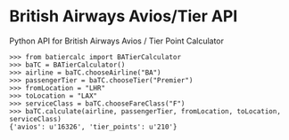 # British Airways Avios/Tier API

Python API for British Airways Avios / Tier Point Calculator

```pyhon
>>> from batiercalc import BATierCalculator
>>> baTC = BATierCalculator()
>>> airline = baTC.chooseAirline("BA")
>>> passengerTier = baTC.chooseTier("Premier")
>>> fromLocation = "LHR"
>>> toLocation = "LAX"
>>> serviceClass = baTC.chooseFareClass("F")
>>> baTC.calculate(airline, passengerTier, fromLocation, toLocation, serviceClass)
{'avios': u'16326', 'tier_points': u'210'}
```